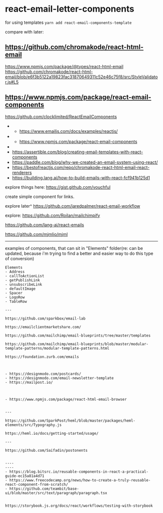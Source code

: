 # react-email-letter-components

for using templates
`yarn add react-email-components-template`

compare with later:
## https://github.com/chromakode/react-html-email
 https://www.npmjs.com/package/@types/react-html-email
 https://github.com/chromakode/react-html-email/blob/e6f3b5122a19823fac31870649311c52e46c75f8/src/StyleValidator.js#L5

## https://www.npmjs.com/package/react-email-components
https://github.com/clocklimited/ReactEmailComponents

- - https://www.emailjs.com/docs/examples/reactjs/
- - https://www.npmjs.com/package/react-email-components
- 
- https://assertible.com/blog/creating-email-templates-with-react-components
- https://paddle.com/blog/why-we-created-an-email-system-using-react/
- https://bestofreactjs.com/repo/chromakode-react-html-email-react-renderers
- https://building.lang.ai/how-to-build-emails-with-react-fcf941b125d1


explore things here: https://gist.github.com/vouchful


create simple component for links.

explore later^ https://github.com/jaredpalmer/react-email-workflow

explore: https://github.com/Roilan/mailchimpify

https://github.com/lang-ai/react-emails

https://github.com/mjmlio/mjml


-----

examples of components, that can sit in "Elements" folder(re: can be updated, because i'm trying to find a better and easier way to do this type of conversion)

```
Elements
- Address
- callToActionList
- getPublishLink
- unsubscribeLink
- defaultImage
- Spacer
- LogoRow
- TableRow

---

https://github.com/sparkbox/email-lab

https://emailclientmarketshare.com/

https://github.com/mailchimp/email-blueprints/tree/master/templates

https://github.com/mailchimp/email-blueprints/blob/master/modular-template-patterns/modular-template-patterns.html

https://foundation.zurb.com/emails



- https://designmodo.com/postcards/
- https://designmodo.com/email-newsletter-template
- https://mailpost.io/



- https://www.npmjs.com/package/react-html-email-browser


---

https://github.com/SparkPost/heml/blob/master/packages/heml-elements/src/Typography.js

https://heml.io/docs/getting-started/usage/

---

https://github.com/Saifadin/postonents


----
----
- https://blog.bitsrc.io/reusable-components-in-react-a-practical-guide-ec15a81a4d71
- https://www.freecodecamp.org/news/how-to-create-a-truly-reusable-react-component-from-scratch/
- https://github.com/teambit/base-ui/blob/master/src/text/paragraph/paragraph.tsx


https://storybook.js.org/docs/react/workflows/testing-with-storybook

